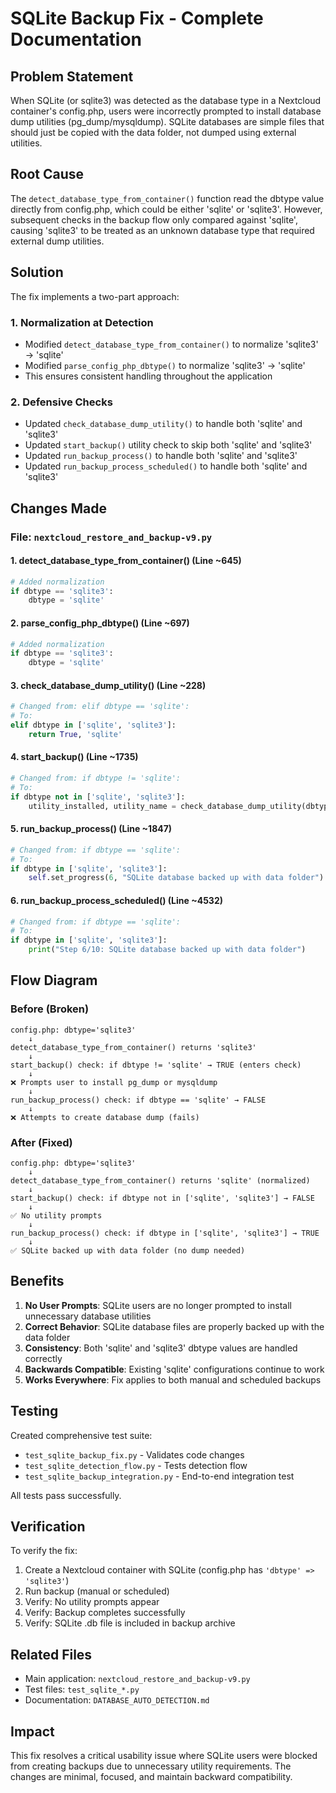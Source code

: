 # SQLite Backup Fix - Complete Documentation

## Problem Statement

When SQLite (or sqlite3) was detected as the database type in a Nextcloud container's config.php, users were incorrectly prompted to install database dump utilities (pg_dump/mysqldump). SQLite databases are simple files that should just be copied with the data folder, not dumped using external utilities.

## Root Cause

The `detect_database_type_from_container()` function read the dbtype value directly from config.php, which could be either 'sqlite' or 'sqlite3'. However, subsequent checks in the backup flow only compared against 'sqlite', causing 'sqlite3' to be treated as an unknown database type that required external dump utilities.

## Solution

The fix implements a two-part approach:

### 1. Normalization at Detection
- Modified `detect_database_type_from_container()` to normalize 'sqlite3' → 'sqlite'
- Modified `parse_config_php_dbtype()` to normalize 'sqlite3' → 'sqlite'
- This ensures consistent handling throughout the application

### 2. Defensive Checks
- Updated `check_database_dump_utility()` to handle both 'sqlite' and 'sqlite3'
- Updated `start_backup()` utility check to skip both 'sqlite' and 'sqlite3'
- Updated `run_backup_process()` to handle both 'sqlite' and 'sqlite3'
- Updated `run_backup_process_scheduled()` to handle both 'sqlite' and 'sqlite3'

## Changes Made

### File: `nextcloud_restore_and_backup-v9.py`

#### 1. detect_database_type_from_container() (Line ~645)
```python
# Added normalization
if dbtype == 'sqlite3':
    dbtype = 'sqlite'
```

#### 2. parse_config_php_dbtype() (Line ~697)
```python
# Added normalization
if dbtype == 'sqlite3':
    dbtype = 'sqlite'
```

#### 3. check_database_dump_utility() (Line ~228)
```python
# Changed from: elif dbtype == 'sqlite':
# To:
elif dbtype in ['sqlite', 'sqlite3']:
    return True, 'sqlite'
```

#### 4. start_backup() (Line ~1735)
```python
# Changed from: if dbtype != 'sqlite':
# To:
if dbtype not in ['sqlite', 'sqlite3']:
    utility_installed, utility_name = check_database_dump_utility(dbtype)
```

#### 5. run_backup_process() (Line ~1847)
```python
# Changed from: if dbtype == 'sqlite':
# To:
if dbtype in ['sqlite', 'sqlite3']:
    self.set_progress(6, "SQLite database backed up with data folder")
```

#### 6. run_backup_process_scheduled() (Line ~4532)
```python
# Changed from: if dbtype == 'sqlite':
# To:
if dbtype in ['sqlite', 'sqlite3']:
    print("Step 6/10: SQLite database backed up with data folder")
```

## Flow Diagram

### Before (Broken)
```
config.php: dbtype='sqlite3'
    ↓
detect_database_type_from_container() returns 'sqlite3'
    ↓
start_backup() check: if dbtype != 'sqlite' → TRUE (enters check)
    ↓
❌ Prompts user to install pg_dump or mysqldump
    ↓
run_backup_process() check: if dbtype == 'sqlite' → FALSE
    ↓
❌ Attempts to create database dump (fails)
```

### After (Fixed)
```
config.php: dbtype='sqlite3'
    ↓
detect_database_type_from_container() returns 'sqlite' (normalized)
    ↓
start_backup() check: if dbtype not in ['sqlite', 'sqlite3'] → FALSE
    ↓
✅ No utility prompts
    ↓
run_backup_process() check: if dbtype in ['sqlite', 'sqlite3'] → TRUE
    ↓
✅ SQLite backed up with data folder (no dump needed)
```

## Benefits

1. **No User Prompts**: SQLite users are no longer prompted to install unnecessary database utilities
2. **Correct Behavior**: SQLite database files are properly backed up with the data folder
3. **Consistency**: Both 'sqlite' and 'sqlite3' dbtype values are handled correctly
4. **Backwards Compatible**: Existing 'sqlite' configurations continue to work
5. **Works Everywhere**: Fix applies to both manual and scheduled backups

## Testing

Created comprehensive test suite:
- `test_sqlite_backup_fix.py` - Validates code changes
- `test_sqlite_detection_flow.py` - Tests detection flow
- `test_sqlite_backup_integration.py` - End-to-end integration test

All tests pass successfully.

## Verification

To verify the fix:
1. Create a Nextcloud container with SQLite (config.php has `'dbtype' => 'sqlite3'`)
2. Run backup (manual or scheduled)
3. Verify: No utility prompts appear
4. Verify: Backup completes successfully
5. Verify: SQLite .db file is included in backup archive

## Related Files

- Main application: `nextcloud_restore_and_backup-v9.py`
- Test files: `test_sqlite_*.py`
- Documentation: `DATABASE_AUTO_DETECTION.md`

## Impact

This fix resolves a critical usability issue where SQLite users were blocked from creating backups due to unnecessary utility requirements. The changes are minimal, focused, and maintain backward compatibility.
